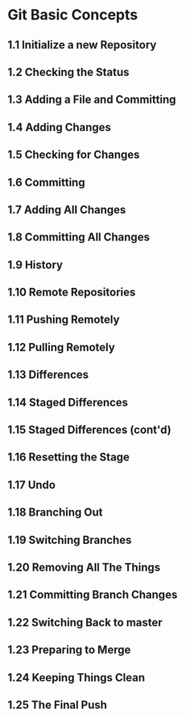 # Git Basic Concepts
## 1.1 Initialize a new Repository
## 1.2 Checking the Status
## 1.3 Adding a File and Committing
## 1.4 Adding Changes
## 1.5 Checking for Changes
## 1.6 Committing
## 1.7 Adding All Changes
## 1.8 Committing All Changes
## 1.9 History
## 1.10 Remote Repositories
## 1.11 Pushing Remotely
## 1.12 Pulling Remotely
## 1.13 Differences
## 1.14 Staged Differences
## 1.15 Staged Differences (cont'd)
## 1.16 Resetting the Stage
## 1.17 Undo
## 1.18 Branching Out
## 1.19 Switching Branches
## 1.20 Removing All The Things
## 1.21 Committing Branch Changes
## 1.22 Switching Back to master
## 1.23 Preparing to Merge
## 1.24 Keeping Things Clean
## 1.25 The Final Push
